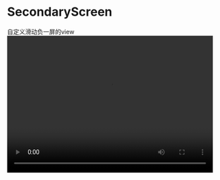 # SecondaryScreen
自定义滑动负一屏的view
<video src='image/show_video.mp4' height='320' width='480'/>
<video src="http://structr.learn-anything.cn/video/道理/陈铭：像我这种老好人，根本没什么真朋友！不jue亲戚的人，根本没什么真亲戚！.mp4" width="320" height="180"
controls="controls"></video>
